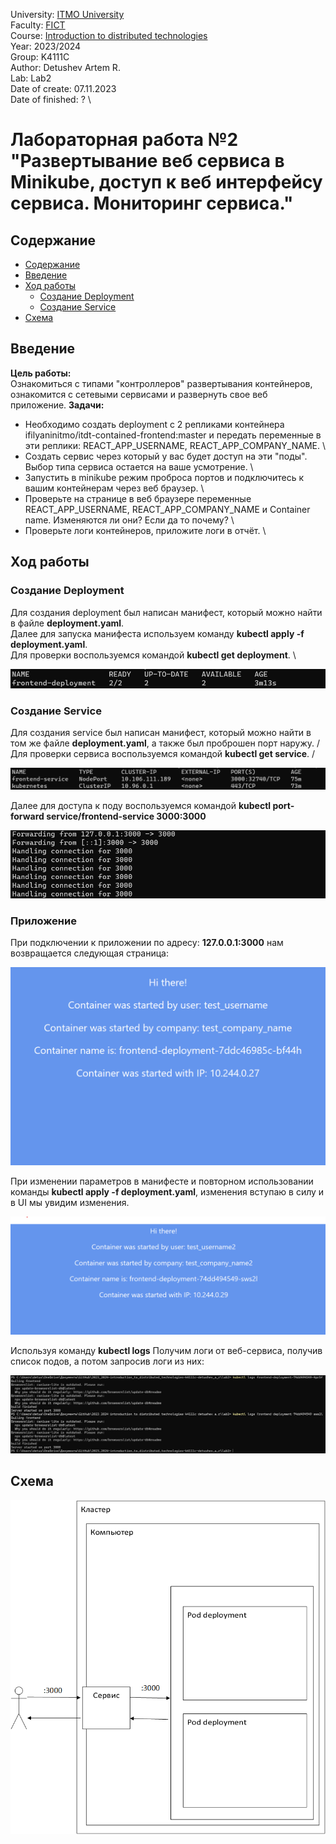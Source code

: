 University: [ITMO University](https://itmo.ru/ru/) \
Faculty: [FICT](https://fict.itmo.ru) \
Course: [Introduction to distributed technologies](https://github.com/itmo-ict-faculty/introduction-to-distributed-technologies) \
Year: 2023/2024 \
Group: K4111C \
Author: Detushev Artem R. \
Lab: Lab2 \
Date of create: 07.11.2023 \
Date of finished: ? \

# Лабораторная работа №2 "Развертывание веб сервиса в Minikube, доступ к веб интерфейсу сервиса. Мониторинг сервиса."

## Содержание

- [Содержание](#содержание)
- [Введение](#введение)
- [Ход работы](#ход-работы)
  - [Создание Deployment](#создание-deployment)
  - [Создание Service](#создание-service)
- [Cхема](#схема)

## Введение

**Цель работы:** \
Ознакомиться с типами "контроллеров" развертывания контейнеров, ознакомится с сетевыми сервисами и развернуть свое веб приложение.
**Задачи:**

- Необходимо создать deployment с 2 репликами контейнера ifilyaninitmo/itdt-contained-frontend:master и передать переменные в эти реплики: REACT_APP_USERNAME, REACT_APP_COMPANY_NAME. \
- Создать сервис через который у вас будет доступ на эти "поды". Выбор типа сервиса остается на ваше усмотрение. \
- Запустить в minikube режим проброса портов и подключитесь к вашим контейнерам через веб браузер. \
- Проверьте на странице в веб браузере переменные REACT_APP_USERNAME, REACT_APP_COMPANY_NAME и Container name. Изменяются ли они? Если да то почему? \
- Проверьте логи контейнеров, приложите логи в отчёт. \

## Ход работы

### Создание Deployment

Для создания deployment был написан манифест, который можно найти в файле **deployment.yaml**. \
Далее для запуска манифеста используем команду **kubectl apply -f deployment.yaml**. \
Для проверки воспользуемся командой **kubectl get deployment**. \

![deployment](image/deployment.png)

### Создание Service

Для создания service был написан манифест, который можно найти в том же файле **deployment.yaml**, а также был проброшен порт наружу. /
Для проверки сервиса воспользуемся командой **kubectl get service**. /

![service](image/service.png)

Далее для доступа к поду воспользуемся командой **kubectl port-forward service/frontend-service 3000:3000**

![service2](image/service2.png)

### Приложение

При подключении к приложении по адресу: **127.0.0.1:3000** нам возвращается следующая страница:

![Web](image/Web.png)

При изменении параметров в манифесте и повторном использовании команды **kubectl apply -f deployment.yaml**, изменения вступаю в силу и в UI мы увидим изменения.

![Web2](image/Web2.png)

Используя команду **kubectl logs** Получим логи от веб-сервиса, получив список подов, а потом запросив логи из них:

![Logs](image/logs.png)

## Схема

![shema](image/shema.png)